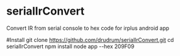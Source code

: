 # serialIrConvert
Convert IR from serial console to hex code for irplus android app

#Install
git clone https://github.com/drudrum/serialIrConvert.git
cd serialIrConvert
npm install
node app --hex 209F09
